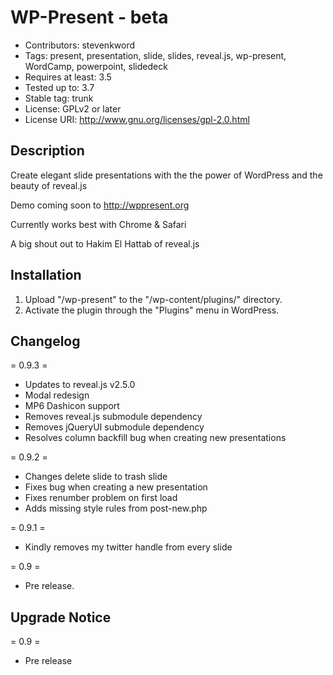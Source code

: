 WP-Present - beta
=================
* Contributors: stevenkword
* Tags: present, presentation, slide, slides, reveal.js, wp-present, WordCamp, powerpoint, slidedeck
* Requires at least: 3.5
* Tested up to: 3.7
* Stable tag: trunk
* License: GPLv2 or later
* License URI: http://www.gnu.org/licenses/gpl-2.0.html

## Description ##

Create elegant slide presentations with the the power of WordPress and the beauty of reveal.js

Demo coming soon to http://wppresent.org

Currently works best with Chrome & Safari

A big shout out to Hakim El Hattab of reveal.js

## Installation ##
1. Upload "/wp-present" to the "/wp-content/plugins/" directory.
2. Activate the plugin through the "Plugins" menu in WordPress.

## Changelog ##
= 0.9.3 =
* Updates to reveal.js v2.5.0
* Modal redesign
* MP6 Dashicon support
* Removes reveal.js submodule dependency
* Removes jQueryUI submodule dependency
* Resolves column backfill bug when creating new presentations

= 0.9.2 =
* Changes delete slide to trash slide
* Fixes bug when creating a new presentation
* Fixes renumber problem on first load
* Adds missing style rules from post-new.php

= 0.9.1 =
* Kindly removes my twitter handle from every slide

= 0.9 =
* Pre release.

## Upgrade Notice ##
= 0.9 =
* Pre release
